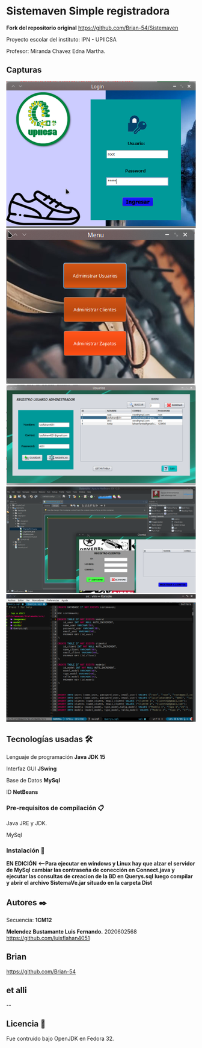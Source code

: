 # Sistemaven Simple registradora
**Fork del repositorio original** https://github.com/Brian-54/Sistemaven

Proyecto escolar del instituto:
IPN - UPIICSA

Profesor: 
Miranda Chavez Edna Martha.

## Capturas
![alt text](screenshots/Screenshot1.png)
![alt text](screenshots/Screenshot2.png)
![alt text](screenshots/Screenshot3.png)
![alt text](screenshots/Screenshot4.png)
![alt text](screenshots/Screenshot5.png)

## Tecnologías usadas 🛠️

Lenguaje de programación **Java JDK 15**

Interfaz GUI **JSwing**

Base de Datos **MySql**

ID **NetBeans**

### Pre-requisitos de compilación 📋

Java JRE y JDK.

MySql

### Instalación 🔧

**EN EDICIÓN**
**<--Para ejecutar en **windows** y **Linux** hay que alzar el servidor de MySql cambiar las contraseña de conección en Connect.java y ejecutar las consultas de creacion de la BD en Querys.sql**
**luego compilar y abrir el archivo SistemaVe.jar situado en la carpeta Dist**

## Autores ✒️
Secuencia: **1CM12**

**Melendez Bustamante Luis Fernando.**
2020602568
https://github.com/luisflahan4051

**Brian**
--
https://github.com/Brian-54

**et alli**
--
--

## Licencia 📄

Fue contruído bajo OpenJDK en Fedora 32.
